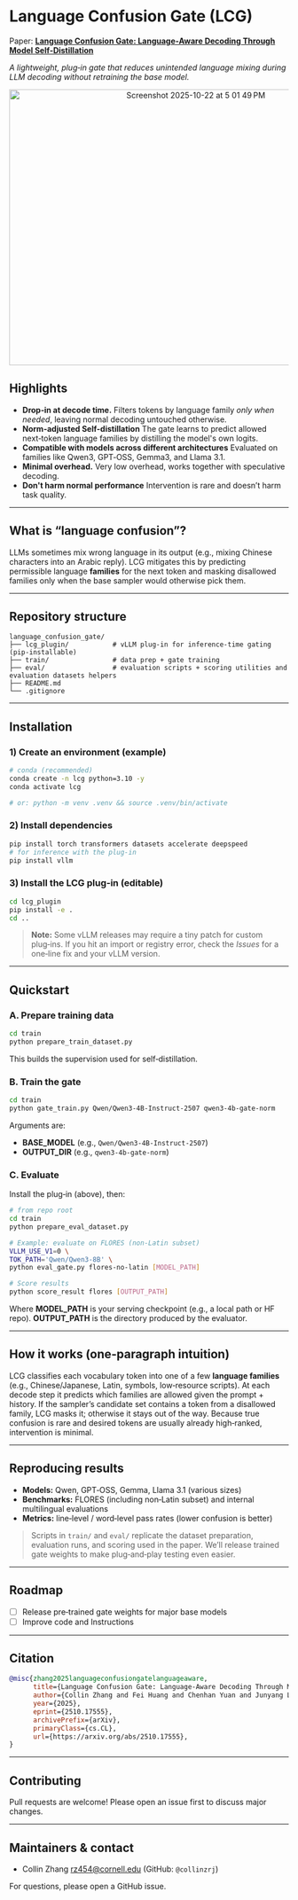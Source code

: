 # Language Confusion Gate (LCG)

Paper: [**Language Confusion Gate: Language‑Aware Decoding Through Model Self‑Distillation**](https://arxiv.org/abs/2510.17555)

*A lightweight, plug‑in gate that reduces unintended language mixing during LLM decoding without retraining the base model.*



<p align="center">
<img width="657" height="498" alt="Screenshot 2025-10-22 at 5 01 49 PM" src="https://github.com/user-attachments/assets/dc93bf70-66b9-4a27-86e8-fefd386671e4" />
</p>

## Highlights

* **Drop‑in at decode time.** Filters tokens by language family *only when needed*, leaving normal decoding untouched otherwise.
* **Norm-adjusted Self-distillation** The gate learns to predict allowed next‑token language families by distilling the model's own logits.
* **Compatible with models across different architectures** Evaluated on families like Qwen3, GPT‑OSS, Gemma3, and Llama 3.1.
* **Minimal overhead.** Very low overhead, works together with speculative decoding.
* **Don't harm normal performance** Intervention is rare and doesn’t harm task quality.

---

## What is “language confusion”?

LLMs sometimes mix wrong language in its output (e.g., mixing Chinese characters into an Arabic reply). LCG mitigates this by predicting permissible language **families** for the next token and masking disallowed families only when the base sampler would otherwise pick them.

---

## Repository structure

```
language_confusion_gate/
├── lcg_plugin/           # vLLM plug‑in for inference-time gating (pip‑installable)
├── train/                # data prep + gate training 
├── eval/                 # evaluation scripts + scoring utilities and evaluation datasets helpers
├── README.md
└── .gitignore
```

---

## Installation

### 1) Create an environment (example)

```bash
# conda (recommended)
conda create -n lcg python=3.10 -y
conda activate lcg

# or: python -m venv .venv && source .venv/bin/activate
```

### 2) Install dependencies

```bash
pip install torch transformers datasets accelerate deepspeed
# for inference with the plug‑in
pip install vllm
```

### 3) Install the LCG plug‑in (editable)

```bash
cd lcg_plugin
pip install -e .
cd ..
```

> **Note:** Some vLLM releases may require a tiny patch for custom plug‑ins. If you hit an import or registry error, check the *Issues* for a one‑line fix and your vLLM version.

---

## Quickstart

### A. Prepare training data

```bash
cd train
python prepare_train_dataset.py
```

This builds the supervision used for self‑distillation.

### B. Train the gate

```bash
cd train
python gate_train.py Qwen/Qwen3-4B-Instruct-2507 qwen3-4b-gate-norm
```

Arguments are:

* **BASE_MODEL** (e.g., `Qwen/Qwen3-4B-Instruct-2507`)
* **OUTPUT_DIR** (e.g., `qwen3-4b-gate-norm`)

### C. Evaluate

Install the plug‑in (above), then:

```bash
# from repo root
cd train
python prepare_eval_dataset.py

# Example: evaluate on FLORES (non‑Latin subset)
VLLM_USE_V1=0 \
TOK_PATH='Qwen/Qwen3-8B' \
python eval_gate.py flores-no-latin [MODEL_PATH]

# Score results
python score_result flores [OUTPUT_PATH]
```

Where **MODEL_PATH** is your serving checkpoint (e.g., a local path or HF repo). **OUTPUT_PATH** is the directory produced by the evaluator.

---

## How it works (one‑paragraph intuition)

LCG classifies each vocabulary token into one of a few **language families** (e.g., Chinese/Japanese, Latin, symbols, low‑resource scripts). At each decode step it predicts which families are allowed given the prompt + history. If the sampler’s candidate set contains a token from a disallowed family, LCG masks it; otherwise it stays out of the way. Because true confusion is rare and desired tokens are usually already high‑ranked, intervention is minimal.

---

## Reproducing results

* **Models:** Qwen, GPT‑OSS, Gemma, Llama 3.1 (various sizes)
* **Benchmarks:** FLORES (including non‑Latin subset) and internal multilingual evaluations
* **Metrics:** line‑level / word‑level pass rates (lower confusion is better)

> Scripts in `train/` and `eval/` replicate the dataset preparation, evaluation runs, and scoring used in the paper. We’ll release trained gate weights to make plug‑and‑play testing even easier.

---

## Roadmap

* [ ] Release pre‑trained gate weights for major base models
* [ ] Improve code and Instructions

---

## Citation

```bibtex
@misc{zhang2025languageconfusiongatelanguageaware,
      title={Language Confusion Gate: Language-Aware Decoding Through Model Self-Distillation}, 
      author={Collin Zhang and Fei Huang and Chenhan Yuan and Junyang Lin},
      year={2025},
      eprint={2510.17555},
      archivePrefix={arXiv},
      primaryClass={cs.CL},
      url={https://arxiv.org/abs/2510.17555}, 
}
```

---

## Contributing

Pull requests are welcome! Please open an issue first to discuss major changes.

---

## Maintainers & contact

* Collin Zhang rz454@cornell.edu (GitHub: `@collinzrj`)

For questions, please open a GitHub issue.
